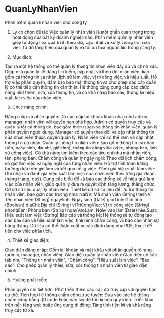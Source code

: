 # QuanLyNhanVien
Phần mềm quản lí nhân viên cho công ty
1. Lý do chọn đề tài:
Việc quản lý nhân viên là một phần quan trọng trong hoạt động của bất kỳ doanh nghiệp nào. Phần mềm quản lý nhân viên giúp tự động hóa quá trình theo dõi, cập nhật và xử lý thông tin nhân viên, từ đó tăng hiệu quả quản lý và tối ưu hóa nguồn lực trong công ty.

2. Mục đích:

Tạo ra một hệ thống có thể quản lý thông tin nhân viên đầy đủ và chính xác.
Giúp nhà quản lý dễ dàng tìm kiếm, cập nhật và theo dõi nhân viên, bao gồm cả thông tin cá nhân, lịch sử làm việc, vị trí công việc, và hiệu suất.
Hỗ trợ việc phân quyền, đảm bảo bảo mật thông tin và cho phép các cấp quản lý có thể tiếp cận thông tin cần thiết.
Hệ thống cũng cung cấp các chức năng như thêm, sửa, xóa thông tin, và có khả năng báo cáo, thống kê hiệu suất làm việc của nhân viên.

3. Chức năng chính:

Đăng nhập và phân quyền:
Có các cấp tài khoản khác nhau như admin, manager, nhân viên với quyền hạn phù hợp.
Admin có quyền truy cập và quản lý tất cả thông tin, bao gồm thêm/sửa/xóa thông tin nhân viên, quản lý phân quyền người dùng.
Manager có quyền theo dõi và cập nhật thông tin của nhân viên thuộc quyền quản lý.
Nhân viên chỉ có thể xem và cập nhật thông tin cá nhân.
Quản lý thông tin nhân viên:
Bao gồm thông tin cá nhân (tên, ngày sinh, địa chỉ, giới tính), thông tin công việc (vị trí, phòng ban, lịch sử công việc).
Có khả năng tìm kiếm theo các tiêu chí như mã nhân viên, tên, phòng ban.
Chấm công và quản lý ngày nghỉ:
Theo dõi lịch chấm công, số giờ làm việc và ngày nghỉ của từng nhân viên.
Hỗ trợ tính toán lương thưởng dựa trên giờ làm và kết quả công việc.
Đánh giá hiệu suất làm việc:
Ghi nhận và đánh giá hiệu suất làm việc của nhân viên theo từng giai đoạn (hàng tháng, quý).
Cung cấp biểu đồ và báo cáo thống kê về hiệu quả làm việc của nhân viên, giúp quản lý đưa ra quyết định tăng lương, thăng chức.
Cơ sở dữ liệu quản lý nhân viên:
Thiết kế cơ sở dữ liệu để lưu trữ thông tin nhân viên, bao gồm các trường như:
maNV: Mã nhân viên (String)
tenNV: Tên nhân viên (String)
ngaySinh: Ngày sinh (Date)
gioiTinh: Giới tính (Boolean)
diaChi: Địa chỉ (String)
viTriCongViec: Vị trí công việc (String)
phongBan: Phòng ban (String)
ngayVaoLam: Ngày vào làm (Date)
hieuSuat: Hiệu suất làm việc (String)
Báo cáo và thống kê:
Hệ thống sẽ tự động tạo các báo cáo về hiệu suất làm việc, tình hình chấm công, và báo cáo nhân sự hàng tháng.
Dữ liệu có thể được xuất ra các định dạng như PDF, Excel để tiện cho việc phân tích.

4. Thiết kế giao diện:

Giao diện đăng nhập: Gồm tài khoản và mật khẩu với phân quyền rõ ràng (admin, manager, nhân viên).
Giao diện quản lý nhân viên:
Giao diện có các tab như "Thông tin nhân viên", "Chấm công", "Hiệu suất làm việc", "Báo cáo".
Cho phép quản lý thêm, sửa, xóa thông tin nhân viên từ giao diện chính.

5. Hướng phát triển:

Phân quyền chi tiết hơn: Phát triển thêm các cấp độ truy cập với quyền hạn cụ thể.
Tích hợp hệ thống chấm công trực tuyến: Đưa vào các hệ thống chấm công bằng QR code hoặc vân tay để tối ưu hóa quy trình.
Triển khai trên nền tảng web hoặc ứng dụng di động: Tăng tính tiện lợi và khả năng truy cập từ xa.
